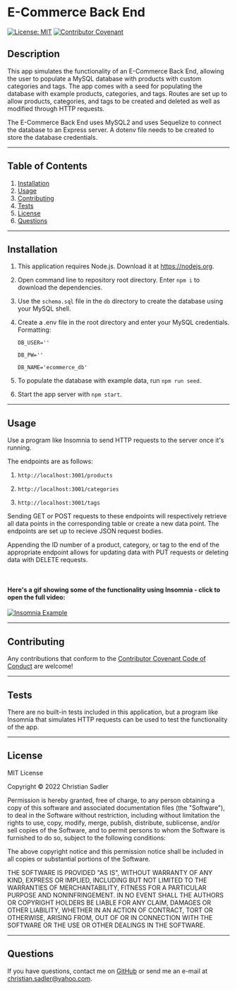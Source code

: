 # E-Commerce Back End

[![License: MIT](https://img.shields.io/badge/License-MIT-yellow.svg)](https://opensource.org/licenses/MIT) [![Contributor Covenant](https://img.shields.io/badge/Contributor%20Covenant-2.1-4baaaa.svg)](https://www.contributor-covenant.org/version/2/1/code_of_conduct/)

## Description

This app simulates the functionality of an E-Commerce Back End, allowing the user to populate a MySQL database with products with custom categories and tags. The app comes with a seed for populating the database with example products, categories, and tags. Routes are set up to allow products, categories, and tags to be created and deleted as well as modified through HTTP requests.

The E-Commerce Back End uses MySQL2 and uses Sequelize to connect the database to an Express server. A dotenv file needs to be created to store the database credentials.


---

## Table of Contents

1. [Installation](#installation)
2. [Usage](#usage)
3. [Contributing](#contributing)
4. [Tests](#tests)
5. [License](#license)
6. [Questions](#questions)

---

## Installation

1. This application requires Node.js. Download it at <https://nodejs.org>.

2. Open command line to repository root directory. Enter `npm i` to download the dependencies.

3. Use the `schema.sql` file in the `db` directory to create the database using your MySQL shell.

4. Create a .env file in the root directory and enter your MySQL credentials. Formatting:

    ```
    DB_USER=''

    DB_PW=''

    DB_NAME='ecommerce_db'
    ```

5. To populate the database with example data, run `npm run seed`.

6. Start the app server with `npm start`.


---

## Usage

Use a program like Insomnia to send HTTP requests to the server once it's running.

The endpoints are as follows:

1. `http://localhost:3001/products`

2. `http://localhost:3001/categories`

3. `http://localhost:3001/tags`

Sending GET or POST requests to these endpoints will respectively retrieve all data points in the corresponding table or create a new data point. The endpoints are set up to recieve JSON request bodies.

Appending the ID number of a product, category, or tag to the end of the appropriate endpoint allows for updating data with PUT requests or deleting data with DELETE requests.

<br />

#### Here's a gif showing some of the functionality using Insomnia - click to open the full video:

[![Insomnia Example](<./assets/images/E-Commerce Back End.gif>)](https://watch.screencastify.com/v/81lEARjtbNUS2geVNSwd)


---

## Contributing

Any contributions that conform to the [Contributor Covenant Code of Conduct](https://www.contributor-covenant.org/version/2/1/code_of_conduct/) are welcome!


---

## Tests

There are no built-in tests included in this application, but a program like Insomnia that simulates HTTP requests can be used to test the functionality of the app.


---

## License

MIT License

Copyright &copy; 2022 Christian Sadler

Permission is hereby granted, free of charge, to any person obtaining a copy
of this software and associated documentation files (the "Software"), to deal
in the Software without restriction, including without limitation the rights
to use, copy, modify, merge, publish, distribute, sublicense, and/or sell
copies of the Software, and to permit persons to whom the Software is
furnished to do so, subject to the following conditions:

The above copyright notice and this permission notice shall be included in all
copies or substantial portions of the Software.

THE SOFTWARE IS PROVIDED "AS IS", WITHOUT WARRANTY OF ANY KIND, EXPRESS OR
IMPLIED, INCLUDING BUT NOT LIMITED TO THE WARRANTIES OF MERCHANTABILITY,
FITNESS FOR A PARTICULAR PURPOSE AND NONINFRINGEMENT. IN NO EVENT SHALL THE
AUTHORS OR COPYRIGHT HOLDERS BE LIABLE FOR ANY CLAIM, DAMAGES OR OTHER
LIABILITY, WHETHER IN AN ACTION OF CONTRACT, TORT OR OTHERWISE, ARISING FROM,
OUT OF OR IN CONNECTION WITH THE SOFTWARE OR THE USE OR OTHER DEALINGS IN THE
SOFTWARE.

---

## Questions

If you have questions, contact me on [GitHub](https://github.com/Chrisaeus) or send me an e-mail at <christian.sadler@yahoo.com>.